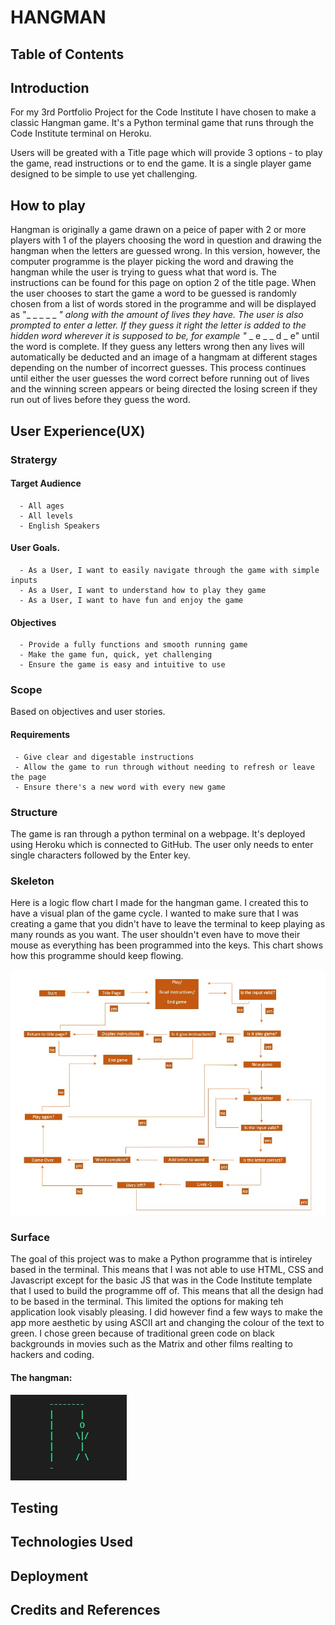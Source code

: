 # HANGMAN

## Table of Contents

## Introduction

For my 3rd Portfolio Project for the Code Institute I have chosen to make a classic Hangman game.
It's a Python terminal game that runs through the Code Institute terminal on Heroku.

Users will be greated with a Title page which will provide 3 options - to play the game, read instructions or to end the game. 
It is a single player game designed to be simple to use yet challenging.

## How to play

Hangman is originally a game drawn on a peice of paper with 2 or more players with 1 of the players choosing the word in question and drawing the hangman when the letters are guessed wrong. In this version, however, the computer programme is the player picking the word and drawing the hangman while the user is trying to guess what that word is. 
The instructions can be found for this page on option 2 of the title page.
When the user chooses to start the game a word to be guessed is randomly chosen from a list of words stored in the programme and will be displayed as "_ _ _ _ _ _" along with the amount of lives they have.
The user is also prompted to enter a letter. If they guess it right the letter is added to the hidden word wherever it is supposed to be, for example "_ _ e _ _ d _ e" until the word is complete. If they guess any letters wrong then any lives will automatically be deducted and an image of a hangmam at different stages depending on the number of incorrect guesses.
This process continues until either the user guesses the word correct before running out of lives and the winning screen 
appears or being directed the losing screen if they run out of lives before they guess the word.

## User Experience(UX)
### Stratergy

#### Target Audience
      - All ages
      - All levels
      - English Speakers

#### User Goals.
      - As a User, I want to easily navigate through the game with simple inputs
      - As a User, I want to understand how to play they game
      - As a User, I want to have fun and enjoy the game

#### Objectives
      - Provide a fully functions and smooth running game
      - Make the game fun, quick, yet challenging
      - Ensure the game is easy and intuitive to use

### Scope

Based on objectives and user stories.

#### Requirements
     - Give clear and digestable instructions
     - Allow the game to run through without needing to refresh or leave the page
     - Ensure there's a new word with every new game

### Structure

The game is ran through a python terminal on a webpage. It's deployed using Heroku which is connected to GitHub.
The user only needs to enter single characters followed by the Enter key.

### Skeleton

Here is a logic flow chart I made for the hangman game.
I created this to have a visual plan of the game cycle.
I wanted to make sure that I was creating a game that you didn't have to leave the terminal to keep playing as many rounds as you want. The user shouldn't even have to move their mouse as everything has been programmed into the keys. This chart shows how this programme should keep flowing.

![Flow Chart](assets/images/hangman_flowchart.jpg)


### Surface

The goal of this project was to make a Python programme that is intireley based in the terminal. This means that I was not able to use HTML, CSS and Javascript except for the basic JS that was in the Code Institute template that I used to build the programme off of. 
This means that all the design had to be based in the terminal. This limited the options for making teh application look visably pleasing. I did however find a few ways to make the app more aesthetic by using ASCII art and changing the colour of the text to green. I chose green because of traditional green code on black backgrounds in movies such as the Matrix and other films realting to hackers and coding. 

#### The hangman:

![The hangman](assets/images/hangman_graphic.jpg)


## Testing

## Technologies Used

## Deployment

## Credits and References
